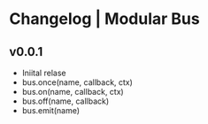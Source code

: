 # Changelog | Modular Bus

## v0.0.1
- Iniital relase
- bus.once(name, callback, ctx)
- bus.on(name, callback, ctx)
- bus.off(name, callback)
- bus.emit(name)
